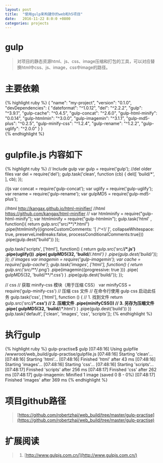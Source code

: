 ```yaml
---
layout: post
title:  "使用gulp来构建你的web和h5项目"
date:   2016-11-22 8:0:0 +0800
categories: projects
---
```


# gulp
> 对项目的静态资源html、js、css、image压缩和打包的工具，可以对应替换html中css、js、image，css中image的路径。

# 主要依赖 
{% highlight ruby %}
{
   "name": "my-project",
   "version": "0.1.0",
   "devDependencies": {
     "dateformat": "^1.0.12",
     "del": "^2.2.2",
     "gulp": "^3.9.1",
     "gulp-cache": "^0.4.5",
     "gulp-concat": "^2.6.0",
     "gulp-html-minify": "0.0.14",
     "gulp-htmlmin": "^3.0.0",
     "gulp-imagemin": "^3.1.1",
     "gulp-md5-plus": "^0.2.5",
     "gulp-minify-css": "^1.2.4",
     "gulp-rename": "^1.2.2",
     "gulp-uglify": "^2.0.0"
   }
 }  
{% endhighlight %}  

# gulpfile.js 内容如下  
{% highlight ruby %}
// Include gulp
 var gulp = require('gulp');
 //del older files
 var del = require('del');
 gulp.task('clean', function (cb) {
     del([
         'build/*',
     ], cb);
 });
 
 //js
 var concat = require('gulp-concat');
 var uglify = require('gulp-uglify');
 var rename = require('gulp-rename');
 var gulpMD5 = require('gulp-md5-plus');
 
 //html http://kangax.github.io/html-minifier/
 //html https://github.com/kangax/html-minifier
 // var htmlminify = require("gulp-html-minify");
 var htmlminify = require("gulp-htmlmin");
 gulp.task('html' , function(){
     return gulp.src("src/**/*.html")
         .pipe(htmlminify({ignoreCustomComments: '[ /^<!/ ]',
             collapseWhitespace: true,
             preserveLineBreaks:false,
             processConditionalComments:true}))
         .pipe(gulp.dest("build"))
 });
 
 gulp.task('scripts', ['html'], function() {
     return gulp.src('src/**/*.js')
         .pipe(uglify())
          .pipe( gulpMD5(32, 'build/**/*.html') )
         .pipe(gulp.dest('build/'));
 });
 // images
 var imagemin = require('gulp-imagemin');
 var cache = require('gulp-cache');
 gulp.task('images', ['html'], function() {
     return gulp.src('src/**/*.png')
         .pipe(imagemin({progressive: true }))
         .pipe( gulpMD5(32, 'build/**/*.css') )
         .pipe(gulp.dest('build/'));
 });
 
 // css
 // 获取 minify-css 模块（用于压缩 CSS）
 var minifyCSS = require('gulp-minify-css')
 // 压缩 css 文件
 // 在命令行使用 gulp css 启动此任务
 gulp.task('css', ['html'], function () {
     // 1. 找到文件
     return gulp.src('src/**/*.css')
     // 2. 压缩文件
         .pipe(minifyCSS())
         // 3. 另存为压缩文件
         .pipe( gulpMD5(32, 'build/**/*.html') )
         .pipe(gulp.dest('build'))
 })
 gulp.task('default', ['clean', 'images', 'css', 'scripts']);
{% endhighlight %}  


# 执行gulp 
{% highlight ruby %}
gulp-practise$ gulp
 [07:48:16] Using gulpfile /wwwroot/web_build/gulp-practise/gulpfile.js
 [07:48:16] Starting 'clean'...
 [07:48:16] Starting 'html'...
 [07:48:16] Finished 'html' after 43 ms
 [07:48:16] Starting 'images'...
 [07:48:16] Starting 'css'...
 [07:48:16] Starting 'scripts'...
 [07:48:17] Finished 'scripts' after 256 ms
 [07:48:17] Finished 'css' after 262 ms
 [07:48:17] gulp-imagemin: Minified 1 image (saved 0 B - 0%)
 [07:48:17] Finished 'images' after 369 ms
{% endhighlight %} 

# 项目github路径  
>[https://github.com/robertzhai/web_build/tree/master/gulp-practise](https://github.com/robertzhai/web_build/tree/master/gulp-practise)

# 扩展阅读  
>1. [http://www.gulpjs.com.cn/](http://www.gulpjs.com.cn/) 

